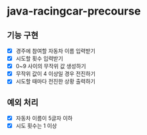# java-racingcar-precourse
## 기능 구현
- [x] 경주에 참여할 자동차 이름 입력받기
- [x] 시도할 횟수 입력받기
- [x] 0~9 사이의 무작위 값 생성하기
- [x] 무작위 값이 4 이상일 경우 전진하기
- [x] 시도할 때마다 전진한 상황 출력하기

## 예외 처리
- [x] 자동차 이름이 5글자 이하
- [x] 시도 횟수는 1 이상